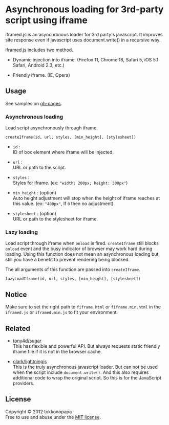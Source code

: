 Asynchronous loading for 3rd-party script using iframe
======================================================

iframed.js is an asynchronous loader for 3rd party's javascript.
It improves site response even if javascript uses document.write()
in a recursive way.

iframed.js includes two method.

* Dynamic injection into iframe. (Firefox 11, Chrome 18, Safari 5, 
  iOS 5.1 Safari, Android 2.3, etc.)

* Friendly iframe. (IE, Opera)

Usage
-----
See samples on [gh-pages](http://tokkonopapa.github.io/iframed.js/).

### Asynchronous loading ###

Load script asynchronously through iframe.

    createIframe(id, url, styles, [min_height], [stylesheet])

*   `id` :  
    ID of box element where iframe will be injected.

*   `url` :  
    URL or path to the script.

*   `styles` :  
    Styles for iframe. (ex: `"width: 200px; height: 300px"`)

*   `min_height` : (option)  
    Auto height adjustment will stop when the height of iframe reaches at 
    this value. (ex: `"400px"`, If `0` then no adjustment)

*   `stylesheet` : (option)  
    URL or path to the stylesheet for iframe.

### Lazy loading ###
Load script through iframe when `onload` is fired. `createIframe` still blocks 
`onload` event and the busy indicator of browser may work hard during loading.
Using this function does not mean an asynchronous loading but still you have a 
benefit to prevent rendering being blocked.

The all arguments of this function are passed into `createIframe`.

    lazyLoadIframe(id, url, styles, [min_height], [stylesheet])

Notice
------
Make sure to set the right path to `fiframe.html` or `fiframe.min.html` in the 
`iframed.js` or `iframed.min.js` to fit your environment.

Related
-------
- [tony4d/sugar](https://github.com/tony4d/sugar)  
    This has flexible and powerful API. But always requests static friendly 
    iframe file if it is not in the browser cache.

- [olark/lightningjs](https://github.com/olark/lightningjs)  
    This is the truly asynchronous javascript loader. But can not be used when 
    the script include `document.write()`. And this also requires additional 
    code to wrap the original script. So this is for the JavaScript providers.

License
-------
Copyright &copy; 2012 tokkonopapa  
Free to use and abuse under the [MIT license][MIT].
 
[MIT]: http://www.opensource.org/licenses/mit-license.php
